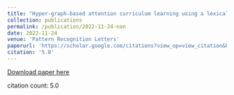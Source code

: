 ```yaml
---
title: "Hyper-graph-based attention curriculum learning using a lexical algorithm for mental health"
collection: publications
permalink: /publication/2022-11-24-nan
date: 2022-11-24
venue: 'Pattern Recognition Letters'
paperurl: 'https://scholar.google.com/citations?view_op=view_citation&hl=en&user=CCckbEUAAAAJ&cstart=20&pagesize=80&citation_for_view=CCckbEUAAAAJ:hCrLmN-GePgC'
citation: '5.0'
---
```

[Download paper here](https://scholar.google.com/citations?view_op=view_citation&hl=en&user=CCckbEUAAAAJ&cstart=20&pagesize=80&citation_for_view=CCckbEUAAAAJ:hCrLmN-GePgC)

citation count: 5.0